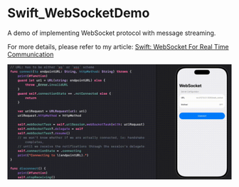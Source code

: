 # Swift_WebSocketDemo
A demo of implementing WebSocket protocol with message streaming.

For more details, please refer to my article: [Swift: WebSocket For Real Time Communication]()

![](./demo.gif)

